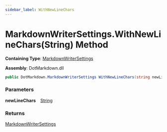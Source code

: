 ```yaml
---
sidebar_label: WithNewLineChars
---
```


# MarkdownWriterSettings\.WithNewLineChars\(String\) Method

**Containing Type**: [MarkdownWriterSettings](../index.md)

**Assembly**: DotMarkdown\.dll

```csharp
public DotMarkdown.MarkdownWriterSettings WithNewLineChars(string newLineChars)
```

### Parameters

**newLineChars** &ensp; [String](https://docs.microsoft.com/en-us/dotnet/api/system.string)

### Returns

[MarkdownWriterSettings](../index.md)

